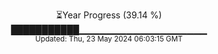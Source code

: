 <p align="center">
⏳Year Progress (39.14 %)<br>
███████████▁▁▁▁▁▁▁▁▁▁▁▁▁▁▁▁▁▁▁ <br>
<sub>Updated: Thu, 23 May 2024 06:03:15 GMT</sub>
</p>

